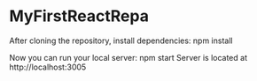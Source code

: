 # MyFirstReactRepa
After cloning the repository, install dependencies:
npm install

Now you can run your local server:
npm start
Server is located at http://localhost:3005
